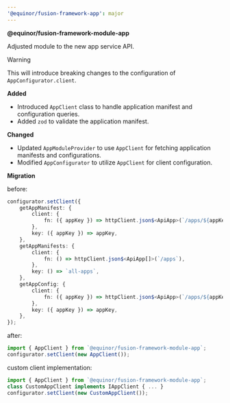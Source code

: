 ```yaml
---
'@equinor/fusion-framework-app': major
---
```


**@equinor/fusion-framework-module-app**

Adjusted module to the new app service API.

> [!WARNING]
> This will introduce breaking changes to the configuration of `AppConfigurator.client`.

**Added**

-   Introduced `AppClient` class to handle application manifest and configuration queries.
-   Added `zod` to validate the application manifest.

**Changed**

-   Updated `AppModuleProvider` to use `AppClient` for fetching application manifests and configurations.
-   Modified `AppConfigurator` to utilize `AppClient` for client configuration.

**Migration**

before:

```ts
configurator.setClient({
    getAppManifest: {
        client: {
            fn: ({ appKey }) => httpClient.json$<ApiApp>(`/apps/${appKey}`),
        },
        key: ({ appKey }) => appKey,
    },
    getAppManifests: {
        client: {
            fn: () => httpClient.json$<ApiApp[]>(`/apps`),
        },
        key: () => `all-apps`,
    },
    getAppConfig: {
        client: {
            fn: ({ appKey }) => httpClient.json$<ApiApp>(`/apps/${appKey}/config`),
        },
        key: ({ appKey }) => appKey,
    },
});
```

after:

```ts
import { AppClient } from `@equinor/fusion-framework-module-app`;
configurator.setClient(new AppClient());
```

custom client implementation:

```ts
import { AppClient } from `@equinor/fusion-framework-module-app`;
class CustomAppClient implements IAppClient { ... }
configurator.setClient(new CustomAppClient());
```
